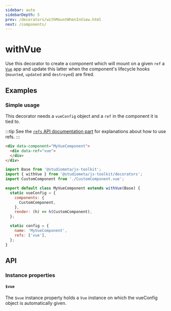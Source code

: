 ```yaml
---
sidebar: auto
sidebarDepth: 5
prev: /decorators/withMountWhenInView.html
next: /components/
---
```


# withVue

Use this decorator to create a component which will mount on a given `ref` a [`Vue`](https://vuejs.org/v2/guide/) app and update this latter when the component's lifecycle hooks (`mounted`, `updated` and `destroyed`) are fired.

## Examples

### Simple usage

This decorator needs a `vueConfig` object and a `ref` in the component it is tied to.

:::tip
See the [`refs` API documentation part](/api/#config-refs) for explanations about how to use refs.
:::

```html
<div data-component="MyVueComponent">
  <div data-ref="vue">
  </div>
</div>
```

```js
import Base from '@studiometa/js-toolkit';
import { withVue } from '@studiometa/js-toolkit/decorators';
import CustomComponent from './CustomComponent.vue';

export default class MyVueComponent extends withVue(Base) {
  static vueConfig = {
    components: {
      CustomComponent,
    },
    render: (h) => h(CustomComponent),
  };

  static config = {
    name: 'MyVueComponent',
    refs: ['vue'],
  };
}
```

## API

### Instance properties

#### `$vue`

The `$vue` instance property holds a `Vue` instance on which the vueConfig object is automatically given.